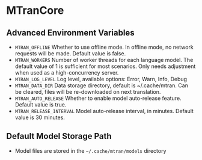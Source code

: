 # MTranCore

## Advanced Environment Variables

- `MTRAN_OFFLINE` Whether to use offline mode. In offline mode, no network requests will be made. Default value is false.
- `MTRAN_WORKERS` Number of worker threads for each language model. The default value of 1 is sufficient for most scenarios. Only needs adjustment when used as a high-concurrency server.
- `MTRAN_LOG_LEVEL` Log level, available options: Error, Warn, Info, Debug
- `MTRAN_DATA_DIR` Data storage directory, default is ~/.cache/mtran. Can be cleared, files will be re-downloaded on next translation.
- `MTRAN_AUTO_RELEASE` Whether to enable model auto-release feature. Default value is true.
- `MTRAN_RELEASE_INTERVAL` Model auto-release interval, in minutes. Default value is 30 minutes.

## Default Model Storage Path

- Model files are stored in the `~/.cache/mtran/models` directory